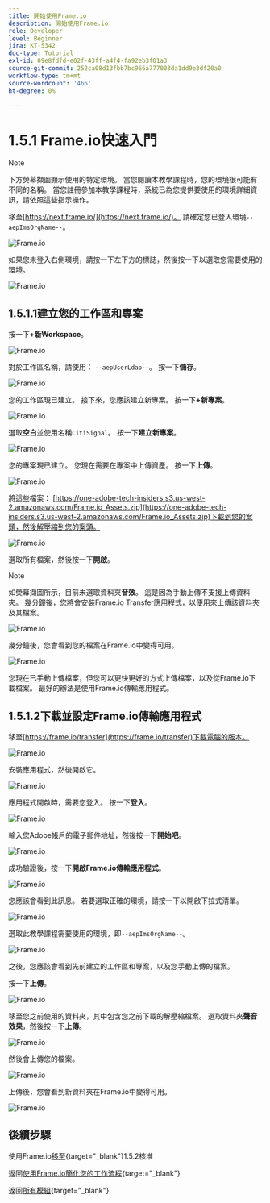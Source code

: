 ```yaml
---
title: 開始使用Frame.io
description: 開始使用Frame.io
role: Developer
level: Beginner
jira: KT-5342
doc-type: Tutorial
exl-id: 09e8fdfd-e02f-43ff-a4f4-fa92eb3f01a3
source-git-commit: 252ca08d13fbb7bc966a777003da1dd9e3df20a0
workflow-type: tm+mt
source-wordcount: '466'
ht-degree: 0%

---
```


# 1.5.1 Frame.io快速入門

>[!NOTE]
>
> 下方熒幕擷圖顯示使用的特定環境。 當您閱讀本教學課程時，您的環境很可能有不同的名稱。 當您註冊參加本教學課程時，系統已為您提供要使用的環境詳細資訊，請依照這些指示操作。

移至[https://next.frame.io/](https://next.frame.io/)。 請確定您已登入環境`--aepImsOrgName--`。

![Frame.io](./images/frameio1.png)

如果您未登入右側環境，請按一下左下方的標誌，然後按一下以選取您需要使用的環境。

![Frame.io](./images/frameio2.png)

## 1.5.1.1建立您的工作區和專案

按一下&#x200B;**+新Workspace**。

![Frame.io](./images/frameio3.png)

對於工作區名稱，請使用： `--aepUserLdap--`。 按一下&#x200B;**儲存**。

![Frame.io](./images/frameio4.png)

您的工作區現已建立。 接下來，您應該建立新專案。 按一下&#x200B;**+新專案**。

![Frame.io](./images/frameio5.png)

選取&#x200B;**空白**&#x200B;並使用名稱`CitiSignal`。 按一下&#x200B;**建立新專案**。

![Frame.io](./images/frameio6.png)

您的專案現已建立。 您現在需要在專案中上傳資產。 按一下&#x200B;**上傳**。

![Frame.io](./images/frameio7.png)

將這些檔案： [https://one-adobe-tech-insiders.s3.us-west-2.amazonaws.com/Frame.io_Assets.zip](https://one-adobe-tech-insiders.s3.us-west-2.amazonaws.com/Frame.io_Assets.zip)下載到您的案頭，然後解壓縮到您的案頭。

![Frame.io](./images/frameio8.png)

選取所有檔案，然後按一下&#x200B;**開啟**。

>[!NOTE]
>
>如熒幕擷圖所示，目前未選取資料夾&#x200B;**音效**。 這是因為手動上傳不支援上傳資料夾。 幾分鐘後，您將會安裝Frame.io Transfer應用程式，以便用來上傳該資料夾及其檔案。

![Frame.io](./images/frameio9.png)

幾分鐘後，您會看到您的檔案在Frame.io中變得可用。

![Frame.io](./images/frameio10.png)

您現在已手動上傳檔案，但您可以更快更好的方式上傳檔案，以及從Frame.io下載檔案。 最好的辦法是使用Frame.io傳輸應用程式。

## 1.5.1.2下載並設定Frame.io傳輸應用程式

移至[https://frame.io/transfer](https://frame.io/transfer)下載電腦的版本。

![Frame.io](./images/frameio11.png)

安裝應用程式，然後開啟它。

![Frame.io](./images/frameio12.png)

應用程式開啟時，需要您登入。 按一下&#x200B;**登入**。

![Frame.io](./images/frameio13.png)

輸入您Adobe帳戶的電子郵件地址，然後按一下&#x200B;**開始吧**。

![Frame.io](./images/frameio14.png)

成功驗證後，按一下&#x200B;**開啟Frame.io傳輸應用程式**。

![Frame.io](./images/frameio15.png)

您應該會看到此訊息。 若要選取正確的環境，請按一下以開啟下拉式清單。

![Frame.io](./images/frameio16.png)

選取此教學課程需要使用的環境，即`--aepImsOrgName--`。

![Frame.io](./images/frameio17.png)

之後，您應該會看到先前建立的工作區和專案，以及您手動上傳的檔案。

按一下&#x200B;**上傳**。

![Frame.io](./images/frameio18.png)

移至您之前使用的資料夾，其中包含您之前下載的解壓縮檔案。 選取資料夾&#x200B;**聲音效果**，然後按一下&#x200B;**上傳**。

![Frame.io](./images/frameio19.png)

然後會上傳您的檔案。

![Frame.io](./images/frameio20.png)

上傳後，您會看到新資料夾在Frame.io中變得可用。

![Frame.io](./images/frameio21.png)

## 後續步驟

使用Frame.io[移至](./ex2.md){target="_blank"}1.5.2核准

返回[使用Frame.io簡化您的工作流程](./frameio.md){target="_blank"}

返回[所有模組](./../../../overview.md){target="_blank"}

